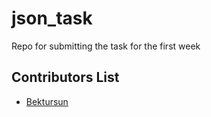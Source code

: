 # json_task
Repo for submitting the task for the first week

## Contributors List
- [Bektursun](https://github.com/dadaday) 
